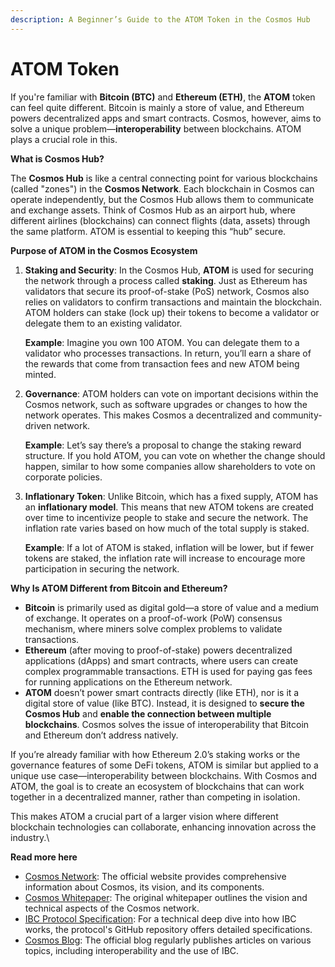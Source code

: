 ```yaml
---
description: A Beginner’s Guide to the ATOM Token in the Cosmos Hub
---
```


# ATOM Token

If you're familiar with **Bitcoin (BTC)** and **Ethereum (ETH)**, the **ATOM** token can feel quite different. Bitcoin is mainly a store of value, and Ethereum powers decentralized apps and smart contracts. Cosmos, however, aims to solve a unique problem—**interoperability** between blockchains. ATOM plays a crucial role in this.

**What is Cosmos Hub?**

The **Cosmos Hub** is like a central connecting point for various blockchains (called "zones") in the **Cosmos Network**. Each blockchain in Cosmos can operate independently, but the Cosmos Hub allows them to communicate and exchange assets. Think of Cosmos Hub as an airport hub, where different airlines (blockchains) can connect flights (data, assets) through the same platform. ATOM is essential to keeping this “hub” secure.

**Purpose of ATOM in the Cosmos Ecosystem**

1.  **Staking and Security**: In the Cosmos Hub, **ATOM** is used for securing the network through a process called **staking**. Just as Ethereum has validators that secure its proof-of-stake (PoS) network, Cosmos also relies on validators to confirm transactions and maintain the blockchain. ATOM holders can stake (lock up) their tokens to become a validator or delegate them to an existing validator.

    **Example**: Imagine you own 100 ATOM. You can delegate them to a validator who processes transactions. In return, you’ll earn a share of the rewards that come from transaction fees and new ATOM being minted.
2.  **Governance**: ATOM holders can vote on important decisions within the Cosmos network, such as software upgrades or changes to how the network operates. This makes Cosmos a decentralized and community-driven network.

    **Example**: Let’s say there’s a proposal to change the staking reward structure. If you hold ATOM, you can vote on whether the change should happen, similar to how some companies allow shareholders to vote on corporate policies.
3.  **Inflationary Token**: Unlike Bitcoin, which has a fixed supply, ATOM has an **inflationary model**. This means that new ATOM tokens are created over time to incentivize people to stake and secure the network. The inflation rate varies based on how much of the total supply is staked.

    **Example**: If a lot of ATOM is staked, inflation will be lower, but if fewer tokens are staked, the inflation rate will increase to encourage more participation in securing the network.

**Why Is ATOM Different from Bitcoin and Ethereum?**

* **Bitcoin** is primarily used as digital gold—a store of value and a medium of exchange. It operates on a proof-of-work (PoW) consensus mechanism, where miners solve complex problems to validate transactions.
* **Ethereum** (after moving to proof-of-stake) powers decentralized applications (dApps) and smart contracts, where users can create complex programmable transactions. ETH is used for paying gas fees for running applications on the Ethereum network.
* **ATOM** doesn’t power smart contracts directly (like ETH), nor is it a digital store of value (like BTC). Instead, it is designed to **secure the Cosmos Hub** and **enable the connection between multiple blockchains**. Cosmos solves the issue of interoperability that Bitcoin and Ethereum don’t address natively.

If you’re already familiar with how Ethereum 2.0’s staking works or the governance features of some DeFi tokens, ATOM is similar but applied to a unique use case—interoperability between blockchains. With Cosmos and ATOM, the goal is to create an ecosystem of blockchains that can work together in a decentralized manner, rather than competing in isolation.

This makes ATOM a crucial part of a larger vision where different blockchain technologies can collaborate, enhancing innovation across the industry.\


**Read more here**&#x20;

* [Cosmos Network](https://cosmos.network/): The official website provides comprehensive information about Cosmos, its vision, and its components.
* [Cosmos Whitepaper](https://cosmos.network/resources/whitepaper): The original whitepaper outlines the vision and technical aspects of the Cosmos network.
* [IBC Protocol Specification](https://github.com/cosmos/ibc): For a technical deep dive into how IBC works, the protocol's GitHub repository offers detailed specifications.
* [Cosmos Blog](https://blog.cosmos.network/): The official blog regularly publishes articles on various topics, including interoperability and the use of IBC.
